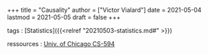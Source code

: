 +++
title = "Causality"
author = ["Victor Vialard"]
date = 2021-05-04
lastmod = 2021-05-05
draft = false
+++

tags
: [Statistics]({{<relref "20210503-statistics.md#" >}})


ressources
: [Univ. of Chicago CS-594](https://www.cs.uic.edu/~elena/courses/fall19/cs594cil.html)


